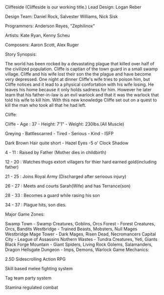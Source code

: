 Cliffeside (Cliffeside is our working title.)
Lead Design: Logan Reber

Design Team: Daniel Rock, Salvester Williams, Nick Sisk

Programmers: Anderson Reyes, "Zephilinox"

Artists: Kate Ryan, Kenny Scheu

Composers: Aaron Scott, Alex Ruger

Story Synopsis:

The world has been rocked by a devastating plague that killed over half of the civilized population. Cliffe is captian of the town guard in a small swamp village. Cliffe and his wife lost their son the the plague and have become very depressed. One night at dinner Cliffe's wife tries to poison him, but Cliffe notices and it lead to a physical confortation with his wife losing. He leaves his home because it only holds sadness for him. However he later learn that his father-in-law is an evil warlock and that it was the warlock that told his wife to kill him. With this new knowledge Cliffe set out on a quest to kill the man who took all that he had left.

Cliffe:

Cliffe - Age : 37 - Height: 7'1" - Weight: 230lbs.(All Muscle)

Greying - Battlescarred - Tired - Serious - Kind - ISFP

Dark Brown Hair quite short - Hazel Eyes -5 o' Clock Shadow

4 - 11 : Raised by Father (Mother dies in childbirth)

12 - 20 : Watches thugs extort villagers for thier hard earned gold(including father)

21 - 25 : Joins Royal Army (Discharged after serioous injury)

26 - 27 : Meets and courts Sarah(Wife) and has Terrance(son)

28 - 33 : Becomes a guard while rasing his son

34 - 37 : Plague hits, son dies.

Major Game Zones:

Swamp Town - Swamp Creatures, Goblins, Orcs
Forest - Forest Creatures, Orcs, Bandits
Westbridge - Trained Beasts, Mobsters, Null Mages
Westbridge Mage Tower - Dark Mages, Risen Dead, Necromancers
Capital City - League of Assassins
Nothern Wastes - Tundra Creatures, Yeti, Giants
Black Forge Mountain - Giant Spiders, Living Rock Golems, Salamanders, Dragon
Hellsgate Dungeon - Imps, Demons, Warlock
Game Mechanics:

2.5D Sidescrolling Action RPG

Skill based melee fighting system

Tag team party system

Stamina regulated combat
